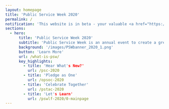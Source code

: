 ```yaml
---
layout: homepage
title: 'Public Service Week 2020'
permalink: /
notification: 'This website is in beta - your valuable <a href="https://www.google.com">feedback</a> will help us in improving it.'
sections:
  - hero:
      title: 'Public Service Week 2020'
      subtitle: 'Public Service Week is an annual event to create a greater appreciation for the work of the Public Service while inspiring public officers to live out her values and ethos. Public Service Week 2020 will run from 8 - 31 October.'
      background: '/images/PSWbanner_2020_1.png'
      button: 'Learn More'
      url: /what-is-psw/
      key_highlights:
        - title: 'Hear What's New?'
          url: /psc-2020
        - title: 'Pledge as One'
          url: /opsoc-2020
        - title: 'Celebrate Together'
          url: /pstac-2020
        - title: 'Let's Learn'
          url: /pswlf-2020/0-mainpage
---
```



<!-- Type your notification here - the notification bar will not appear if this is empty. For other changes, refer to _data/homepage.yml to edit the homepage 
###### This website is in beta - your valuable [feedback](https://form.sg/#!/forms/govtech/5a9ce876b3a3b6006e6b8335){:target="_blank"} will help us in improving it.
-->
